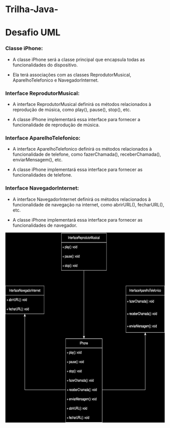 # Trilha-Java-

# Desafio UML

  

### Classe iPhone:

* A classe iPhone será a classe principal que encapsula todas as funcionalidades do dispositivo.

* Ela terá associações com as classes ReprodutorMusical, AparelhoTelefonico e NavegadorInternet.

### Interface ReprodutorMusical:

* A interface ReprodutorMusical definirá os métodos relacionados à reprodução de música, como play(), pause(), stop(), etc.

* A classe iPhone implementará essa interface para fornecer a funcionalidade de reprodução de música.

### Interface AparelhoTelefonico:

*  A interface AparelhoTelefonico definirá os métodos relacionados à funcionalidade de telefone, como fazerChamada(), receberChamada(), enviarMensagem(), etc.

* A classe iPhone implementará essa interface para fornecer as funcionalidades de telefone.

### Interface NavegadorInternet:

* A interface NavegadorInternet definirá os métodos relacionados à funcionalidade de navegação na internet, como abrirURL(), fecharURL(), etc.

* A classe iPhone implementará essa interface para fornecer as funcionalidades de navegador.


<img src="./IPhone.drawio.svg" alt="Screen" style="height: 600px; width:1000px;"/>
